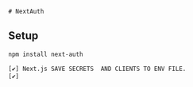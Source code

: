     # NextAuth

## Setup

```bash
npm install next-auth

[✔] Next.js SAVE SECRETS  AND CLIENTS TO ENV FILE.
[✔]
```
